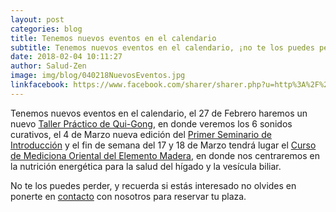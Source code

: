 ```yaml
---
layout: post
categories: blog
title: Tenemos nuevos eventos en el calendario
subtitle: Tenemos nuevos eventos en el calendario, ¡no te los puedes perder!
date: 2018-02-04 10:11:27
author: Salud-Zen
image: img/blog/040218NuevosEventos.jpg
linkfacebook: https://www.facebook.com/sharer/sharer.php?u=http%3A%2F%2Fwww.salud-zen.com%2Fblog%2F2018%2F02%2F04%2FNuevos-eventos.html&amp;src=sdkpreparse
---
```

Tenemos nuevos eventos en el calendario, el 27 de Febrero haremos un nuevo [Taller Práctico de Qui-Gong][taller], en donde veremos los 6 sonidos curativos, el 4 de Marzo nueva edición del [Primer Seminario de Introducción][curso1] y el fin de semana del 17 y 18 de Marzo tendrá lugar el [Curso de Mediciona Oriental del Elemento Madera][curso2], en donde nos centraremos en la nutrición energética para la salud del hígado y la vesícula biliar.

No te los puedes perder, y recuerda si estás interesado no olvides en ponerte en [contacto][contacto] con nosotros para reservar tu plaza.



[taller]:{{site.url}}{{site.baseurl}}/evento/2018/02/27/taller-quigong.html
[curso1]:{{site.url}}{{site.baseurl}}/evento/2018/03/04/curso-introduccion.html
[curso2]:{{site.url}}{{site.baseurl}}/evento/2018/03/17/curso-madera.html
[contacto]:{{site.url}}{{site.baseurl}}/contact
